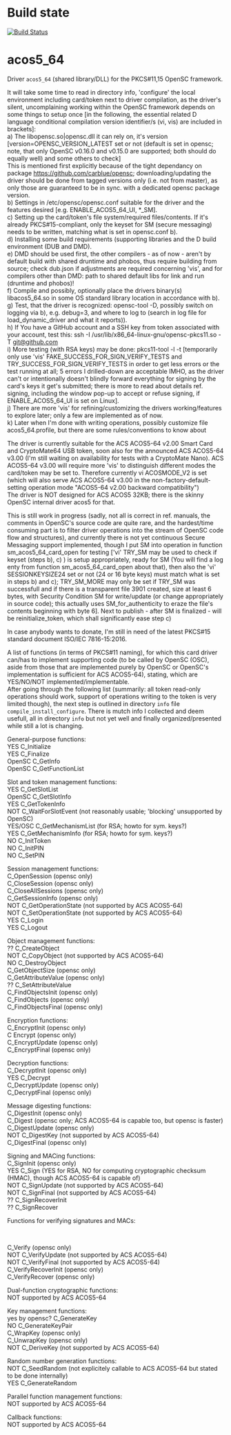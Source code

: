 # Build state

[![Build Status](https://travis-ci.org/carblue/acos5_64.svg?branch=v0.0.1)](https://travis-ci.org/carblue/acos5_64)
<!--[![Build status](https://ci.appveyor.com/api/projects/status/27fwesynpu5mx4fx?svg=true)](https://ci.appveyor.com/project/carblue/acos5-64)-->

# acos5_64

Driver `acos5_64` (shared library/DLL) for the PKCS#11,15 OpenSC framework.<br>

It will take some time to read in directory info, 'configure' the local environment including card/token next to driver compilation, as the driver's silent, uncomplaining working within the OpenSC framework depends on some things to setup once [in the following, the essential related D language conditional compilation version identifier/s (vi, vis) are included in brackets]:<br>
  a) The libopensc.so|opensc.dll it can rely on, it's version  [version=OPENSC_VERSION_LATEST set or not (default is set in opensc; note, that only OpenSC v0.16.0 and v0.15.0 are supported; both should do equally well) and some others to check]<br>
     This is mentioned first explicitly because of the tight dependancy on package https://github.com/carblue/opensc; downloading/updating the driver should be done from tagged versions only (i.e. not from master), as only those are guaranteed to be in sync. with a dedicated opensc package version.<br>
  b) Settings in /etc/opensc/opensc.conf suitable for the driver and the features desired [e.g. ENABLE_ACOS5_64_UI, *_SM].<br>
  c) Setting up the card/token's file system/required files/contents. If it's already PKCS#15-compliant, only the keyset for SM (secure messaging) needs to be written, matching what is set in opensc.conf b).<br>
  d) Installing some build requirements (supporting libraries and the D build environment (DUB and DMD).<br>
  e) DMD should be used first, the other compilers - as of now - aren't by default build with shared druntime and phobos, thus require building from source; check dub.json if adjustments are required concerning 'vis', and for compilers other than DMD: path to shared default libs for link and run (druntime and phobos)!<br>
  f) Compile and possibly, optionally place the drivers binary(s) libacos5_64.so in some OS standard library location in accordance with b).<br>
  g) Test, that the driver is recognized: opensc-tool -D, possibly switch on logging via b), e.g. debug=3, and where to log to (search in log file for load_dynamic_driver and what it reports)).<br>
  h) If You have a GitHub account and a SSH key from token associated with your account, test this: ssh -I /usr/lib/x86_64-linux-gnu/opensc-pkcs11.so -T git@github.com <br>
  i) More testing (with RSA keys) may be done: pkcs11-tool -l -t [temporarily only use 'vis' FAKE_SUCCESS_FOR_SIGN_VERIFY_TESTS and TRY_SUCCESS_FOR_SIGN_VERIFY_TESTS in order to get less errors or the test running at all; 5 errors I drilled-down are acceptable IMHO, as the driver can't or intentionally doesn't blindly forward everything for signing by the card's keys it get's submitted; there is more to read about details ref. signing, including the window pop-up to accept or refuse signing, if ENABLE_ACOS5_64_UI is set on Linux].<br>
  j) There are more 'vis' for refining/customizing the drivers working/features to explore later; only a few are implemented as of now.<br>
  k) Later when I'm done with writing operations, possibly customize file acos5_64.profile, but there are some rules/conventions to know about 

The driver is currently suitable for the ACS ACOS5-64 v2.00 Smart Card and CryptoMate64 USB token, soon also for the announced ACS ACOS5-64 v3.00 (I'm still waiting on availability for tests with a CryptoMate Nano). ACS ACOS5-64 v3.00 will require more 'vis' to distinguish different modes the card/token may be set to. Therefore currently vi ACOSMODE_V2 is set (which will also serve ACS ACOS5-64 v3.00 in the non-factory-default-setting operation mode "ACOS5-64 v2.00 backward compatibility")<br>
The driver is NOT designed for ACS ACOS5 32KB; there is the skinny OpenSC internal driver acos5 for that.


This is still work in progress (sadly, not all is correct in ref. manuals, the comments in OpenSC's source code are quite rare, and the hardest/time consuming part is to filter driver operations into the stream of OpenSC code flow and structures), and currently there is not yet continuous Secure Messaging support implemented, though I put SM into operation in function sm_acos5_64_card_open for testing ['vi' TRY_SM may be used to check if keyset (steps b), c) ) is setup appropriately, ready for SM (You will find a log enty from function sm_acos5_64_card_open about that), then also the 'vi' SESSIONKEYSIZE24 set or not (24 or 16 byte keys) must match what is set in steps b) and c); TRY_SM_MORE may only be set if TRY_SM was successfull and if there is a transparent file 3901 created, size at least 6 bytes, with Security Condition SM for write/update (or change appropriately in source code); this actually uses SM_for_authenticity to eraze the file's contents beginning with byte 6]. Next to publish - after SM is finalized - will be reinitialize_token, which shall significantly ease step c) 

In case anybody wants to donate, I'm still in need of the latest PKCS#15 standard document ISO/IEC 7816-15:2016.

A list of functions (in terms of PKCS#11 naming), for which this card driver can/has to implement supporting code (to be called by OpenSC (OSC), aside from those that are implemented purely by OpenSC or OpenSC's implementation is sufficient for ACS ACOS5-64), stating, which are YES/NO/NOT implemented/implementable.<br>
After going through the following list (summarily: all token read-only operations should work, support of operations writing to the token is very limited though), the next step is outlined in directory `info` file `compile_install_configure`. There is mutch info I collected and deem usefull, all in directory `info` but not yet well and finally organized/presented while still a lot is changing.

General-purpose functions:<br>
YES     C_Initialize<br>
YES     C_Finalize<br>
OpenSC  C_GetInfo<br>
OpenSC  C_GetFunctionList

Slot and token management functions:<br>
YES     C_GetSlotList<br>
OpenSC  C_GetSlotInfo<br>
YES     C_GetTokenInfo<br>
NOT     C_WaitForSlotEvent (not reasonably usable; 'blocking' unsupported by OpenSC)<br>
YES/OSC C_GetMechanismList (for RSA; howto for sym. keys?)<br>
YES  C_GetMechanismInfo (for RSA; howto for sym. keys?)<br>
NO   C_InitToken<br>
NO   C_InitPIN<br>
NO   C_SetPIN

Session management functions:<br>
     C_OpenSession (opensc only)<br>
     C_CloseSession (opensc only)<br>
     C_CloseAllSessions (opensc only)<br>
     C_GetSessionInfo (opensc only)<br>
NOT  C_GetOperationState (not supported by ACS ACOS5-64)<br>
NOT  C_SetOperationState (not supported by ACS ACOS5-64)<br>
YES  C_Login<br>
YES  C_Logout

Object management functions:<br>
??   C_CreateObject<br>
NOT  C_CopyObject (not supported by ACS ACOS5-64)<br>
NO   C_DestroyObject<br>
     C_GetObjectSize (opensc only)<br>
     C_GetAttributeValue (opensc only)<br>
??   C_SetAttributeValue<br>
     C_FindObjectsInit (opensc only)<br>
     C_FindObjects (opensc only)<br>
     C_FindObjectsFinal (opensc only)<br>

Encryption functions:<br>
C_EncryptInit (opensc only)<br>
C Encrypt (opensc only)<br>
C_EncryptUpdate (opensc only)<br>
C_EncryptFinal (opensc only)<br>

Decryption functions:<br>
     C_DecryptInit (opensc only)<br>
YES  C_Decrypt<br>
     C_DecryptUpdate (opensc only)<br>
     C_DecryptFinal (opensc only)<br>

Message digesting functions:<br>
     C_DigestInit (opensc only)<br>
     C_Digest (opensc only; ACS ACOS5-64 is capable too, but opensc is faster)<br>
     C_DigestUpdate (opensc only)<br>
NOT  C_DigestKey (not supported by ACS ACOS5-64)<br>
     C_DigestFinal (opensc only)<br>

Signing and MACing functions:<br>
     C_SignInit (opensc only)<br>
YES  C_Sign (YES for RSA, NO for computing cryptographic checksum (HMAC), though ACS ACOS5-64 is capable of)<br>
NOT  C_SignUpdate (not supported by ACS ACOS5-64)<br>
NOT  C_SignFinal (not supported by ACS ACOS5-64)<br>
?? C_SignRecoverInit<br>
?? C_SignRecover<br>

Functions for verifying signatures and MACs:<br>
<!-- C_VerifyInit (opensc only) --><br>
C_Verify (opensc only)<br>
NOT  C_VerifyUpdate (not supported by ACS ACOS5-64)<br>
NOT  C_VerifyFinal (not supported by ACS ACOS5-64)<br>
     C_VerifyRecoverInit (opensc only)<br>
     C_VerifyRecover (opensc only)<br>

Dual-function cryptographic functions:<br>
NOT supported by ACS ACOS5-64

Key management functions:<br>
yes by opensc? C_GenerateKey<br>
NO   C_GenerateKeyPair<br>
     C_WrapKey (opensc only)<br>
     C_UnwrapKey (opensc only)<br>
NOT  C_DeriveKey (not supported by ACS ACOS5-64)
 

Random number generation functions:<br>
NOT  C_SeedRandom (not explicitely callable to ACS ACOS5-64 but stated to be done internally)<br>
YES  C_GenerateRandom
 
Parallel function management functions:<br>
NOT supported by ACS ACOS5-64

Callback functions:<br>
NOT supported by ACS ACOS5-64
